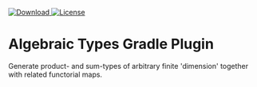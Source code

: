 [ ![Download](https://api.bintray.com/packages/drx/maven/evoleq/images/download.svg?version=1.0.3) ](https://plugins.gradle.org/plugin/org.drx.kotlin-algebraic-types-plugin)
[![License](https://img.shields.io/badge/License-Apache%202.0-blue.svg)](https://opensource.org/licenses/Apache-2.0)

# Algebraic Types Gradle Plugin
Generate product- and sum-types of arbitrary finite 'dimension' together with related functorial maps.

<!--
## Examples
 + [FontAwesomeFX Browser](https://bitbucket.org/dr-smith/evoleq-examples/src/master/fontawesomefx-viewer/src/main/kotlin/org/drx/evoleq/examples/fontawesomefxviewer/component/stage/main-stage.kt) (lines 86 to 120): Sophisticated usage of product-types within a process.
-->